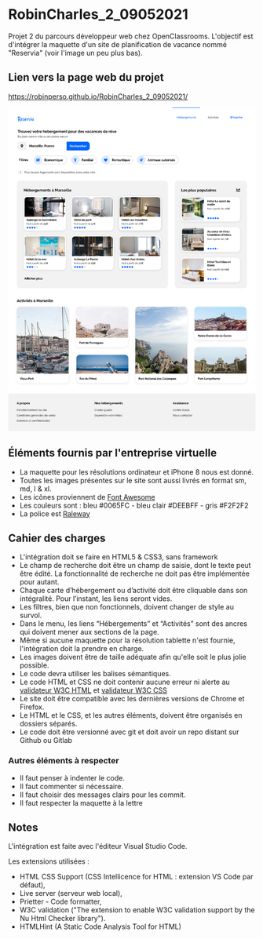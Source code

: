 # RobinCharles_2_09052021

Projet 2 du parcours développeur web chez OpenClassrooms. L'objectif est d'intégrer la maquette d'un site de planification de vacance nommé "Reservia" (voir l'image un peu plus bas).

## Lien vers la page web du projet
https://robinperso.github.io/RobinCharles_2_09052021/

![Alt text](img/maquette/Desktop.png?raw=true "Maquette Reservia")

## Éléments fournis par l'entreprise virtuelle

* La maquette pour les résolutions ordinateur et iPhone 8 nous est donné.
* Toutes les images présentes sur le site sont aussi livrés en format sm, md, l & xl.
* Les icônes proviennent de [Font Awesome](https://fontawesome.com/) 
* Les couleurs sont : bleu #0065FC - bleu clair #DEEBFF - gris #F2F2F2
* La police est [Raleway](https://fonts.google.com/specimen/Raleway)

## Cahier des charges

* L'intégration doit se faire en HTML5 & CSS3, sans framework 
* Le champ de recherche doit être un champ de saisie, dont le texte peut être édité. La fonctionnalité de recherche ne doit pas être implémentée pour autant.
* Chaque carte d’hébergement ou d’activité doit être cliquable dans son intégralité. Pour l’instant, les liens seront vides.
* Les filtres, bien que non fonctionnels, doivent changer de style au survol.
* Dans le menu, les liens “Hébergements” et “Activités” sont des ancres qui doivent mener aux sections de la page.
* Même si aucune maquette pour la résolution tablette n'est fournie, l'intégration doit la prendre en charge.
* Les images doivent être de taille adéquate afin qu'elle soit le plus jolie possible.
* Le code devra utiliser les balises sémantiques.
* Le code HTML et CSS ne doit contenir aucune erreur ni alerte au [validateur W3C HTML](https://validator.w3.org/nu/?doc=https://robinperso.github.io/RobinCharles_2_09052021) et [validateur W3C CSS](https://jigsaw.w3.org/css-validator/validator?uri=https://robinperso.github.io/RobinCharles_2_09052021) 
* Le site doit être compatible avec les dernières versions de Chrome et Firefox.
* Le HTML et le CSS, et les autres éléments, doivent être organisés en dossiers séparés.
* Le code doit être versionné avec git et doit avoir un repo distant sur Github ou Gitlab

### Autres éléments à respecter
  
* Il faut penser à indenter le code.
* Il faut commenter si nécessaire.
* Il faut choisir des messages clairs pour les commit.
* Il faut respecter la maquette à la lettre

## Notes

L'intégration est faite avec l'éditeur Visual Studio Code. 

Les extensions utilisées :
* HTML CSS Support (CSS Intellicence for HTML : extension VS Code par défaut), 
* Live server (serveur web local), 
* Prietter - Code formatter, 
* W3C validation ("The extension to enable W3C validation support by the Nu Html Checker library"). 
* HTMLHint (A Static Code Analysis Tool for HTML)






